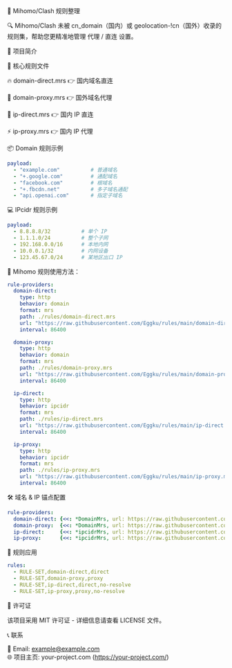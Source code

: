
📌 Mihomo/Clash 规则整理  



🔍 Mihomo/Clash 未被 cn_domain（国内）或 geolocation-!cn（国外）收录的规则集，帮助您更精准地管理 代理 / 直连 设置。

🌟 项目简介

📌 核心规则文件

 🔥 domain-direct.mrs 👉 国内域名直连
 
 🎨 domain-proxy.mrs 👉 国外域名代理
 
 🚀 ip-direct.mrs 👉 国内 IP 直连
 
 ⚡ ip-proxy.mrs 👉 国内 IP 代理


📦 Domain 规则示例
```yaml
payload:
  - "example.com"          # 普通域名
  - "+.google.com"         # 通配域名
  - "facebook.com"         # 根域名
  - "+.fbcdn.net"          # 多子域名通配
  - "api.openai.com"       # 指定子域名
```
💻 IPcidr 规则示例
```yaml
payload:
  - 8.8.8.8/32          # 单个 IP
  - 1.1.1.0/24          # 整个子网
  - 192.168.0.0/16      # 本地内网
  - 10.0.0.1/32         # 内网设备
  - 123.45.67.0/24      # 某地区出口 IP
```
🚀 Mihomo 规则使用方法：
```yaml
rule-providers: 
  domain-direct:
    type: http
    behavior: domain
    format: mrs
    path: ./rules/domain-direct.mrs
    url: "https://raw.githubusercontent.com/Eggku/rules/main/domain-direct.mrs"
    interval: 86400

  domain-proxy:
    type: http
    behavior: domain
    format: mrs
    path: ./rules/domain-proxy.mrs
    url: "https://raw.githubusercontent.com/Eggku/rules/main/domain-proxy.mrs"
    interval: 86400

  ip-direct:
    type: http
    behavior: ipcidr
    format: mrs
    path: ./rules/ip-direct.mrs
    url: "https://raw.githubusercontent.com/Eggku/rules/main/ip-direct.mrs"
    interval: 86400

  ip-proxy:
    type: http
    behavior: ipcidr
    format: mrs
    path: ./rules/ip-proxy.mrs
    url: "https://raw.githubusercontent.com/Eggku/rules/main/ip-proxy.mrs"
    interval: 86400
```

🛠 域名 & IP 锚点配置
```yaml
rule-providers: 
  domain-direct: {<<: *DomainMrs, url: https://raw.githubusercontent.com/Eggku/rules/main/domain-direct.mrs}
  domain-proxy:  {<<: *DomainMrs, url: https://raw.githubusercontent.com/Eggku/rules/main/domain-proxy.mrs}
  ip-direct:     {<<: *ipcidrMrs, url: https://raw.githubusercontent.com/Eggku/rules/main/ip-direct.mrs}
  ip-proxy:      {<<: *ipcidrMrs, url: https://raw.githubusercontent.com/Eggku/rules/main/ip-proxy.mrs}
```
🤝 规则应用
```yaml
rules:
  - RULE-SET,domain-direct,direct
  - RULE-SET,domain-proxy,proxy
  - RULE-SET,ip-direct,direct,no-resolve
  - RULE-SET,ip-proxy,proxy,no-resolve
```
📜 许可证

该项目采用 MIT 许可证 - 详细信息请查看 LICENSE 文件。

📞 联系

📧 Email: example@example.com  
🌐 项目主页: your-project.com (https://your-project.com/)  
